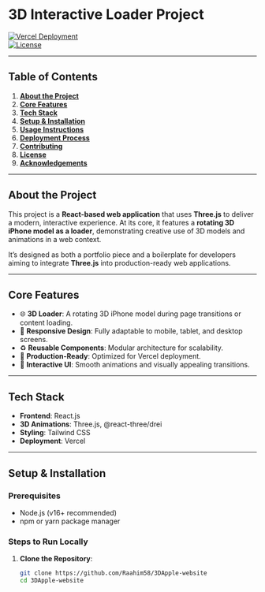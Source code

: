 # **3D Interactive Loader Project**

[![Vercel Deployment](https://vercelbadge.vercel.app/api/your-username/your-repo)](https://your-vercel-deployment-url)  
[![License](https://img.shields.io/badge/license-MIT-green)](./LICENSE)

---

## **Table of Contents**

1. [**About the Project**](#about-the-project)  
2. [**Core Features**](#core-features)  
3. [**Tech Stack**](#tech-stack)  
4. [**Setup & Installation**](#setup--installation)  
5. [**Usage Instructions**](#usage-instructions)  
6. [**Deployment Process**](#deployment-process)  
7. [**Contributing**](#contributing)  
8. [**License**](#license)  
9. [**Acknowledgements**](#acknowledgements)

---

## **About the Project**

This project is a **React-based web application** that uses **Three.js** to deliver a modern, interactive experience. At its core, it features a **rotating 3D iPhone model as a loader**, demonstrating creative use of 3D models and animations in a web context.

It’s designed as both a portfolio piece and a boilerplate for developers aiming to integrate **Three.js** into production-ready web applications.

---

## **Core Features**

- 🌐 **3D Loader**: A rotating 3D iPhone model during page transitions or content loading.  
- 📱 **Responsive Design**: Fully adaptable to mobile, tablet, and desktop screens.  
- ♻️ **Reusable Components**: Modular architecture for scalability.  
- 🚀 **Production-Ready**: Optimized for Vercel deployment.  
- 🎨 **Interactive UI**: Smooth animations and visually appealing transitions.

---

## **Tech Stack**

- **Frontend**: React.js  
- **3D Animations**: Three.js, @react-three/drei  
- **Styling**: Tailwind CSS  
- **Deployment**: Vercel  

---

## **Setup & Installation**

### **Prerequisites**
- Node.js (v16+ recommended)  
- npm or yarn package manager  

### **Steps to Run Locally**

1. **Clone the Repository**:  
   ```bash
   git clone https://github.com/Raahim58/3DApple-website
   cd 3DApple-website
